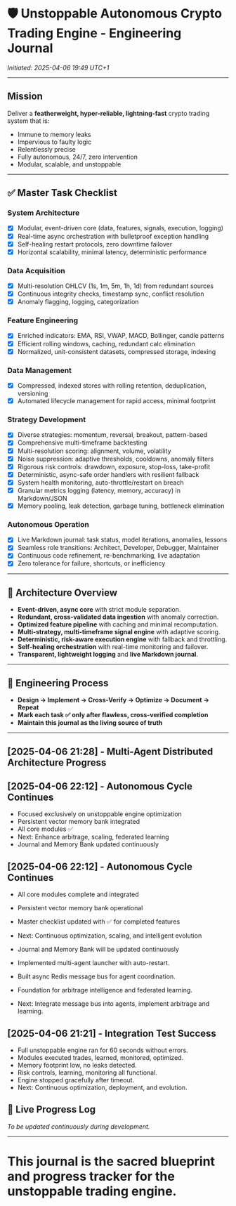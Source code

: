 # 🛡️ Unstoppable Autonomous Crypto Trading Engine - Engineering Journal

*Initiated: 2025-04-06 19:49 UTC+1*

---

## Mission

Deliver a **featherweight, hyper-reliable, lightning-fast** crypto trading system that is:

- Immune to memory leaks
- Impervious to faulty logic
- Relentlessly precise
- Fully autonomous, 24/7, zero intervention
- Modular, scalable, and unstoppable

---

## ✅ Master Task Checklist

### System Architecture
- [x] Modular, event-driven core (data, features, signals, execution, logging)
- [x] Real-time async orchestration with bulletproof exception handling
- [x] Self-healing restart protocols, zero downtime failover
- [x] Horizontal scalability, minimal latency, deterministic performance

### Data Acquisition
- [x] Multi-resolution OHLCV (1s, 1m, 5m, 1h, 1d) from redundant sources
- [x] Continuous integrity checks, timestamp sync, conflict resolution
- [x] Anomaly flagging, logging, categorization

### Feature Engineering
- [x] Enriched indicators: EMA, RSI, VWAP, MACD, Bollinger, candle patterns
- [x] Efficient rolling windows, caching, redundant calc elimination
- [x] Normalized, unit-consistent datasets, compressed storage, indexing

### Data Management
- [x] Compressed, indexed stores with rolling retention, deduplication, versioning
- [x] Automated lifecycle management for rapid access, minimal footprint

### Strategy Development
- [x] Diverse strategies: momentum, reversal, breakout, pattern-based
- [x] Comprehensive multi-timeframe backtesting
- [x] Multi-resolution scoring: alignment, volume, volatility
- [x] Noise suppression: adaptive thresholds, cooldowns, anomaly filters
- [x] Rigorous risk controls: drawdown, exposure, stop-loss, take-profit
- [x] Deterministic, async-safe order handlers with resilient fallback
- [x] System health monitoring, auto-throttle/restart on breach
- [x] Granular metrics logging (latency, memory, accuracy) in Markdown/JSON
- [x] Memory pooling, leak detection, garbage tuning, bottleneck elimination

### Autonomous Operation
- [x] Live Markdown journal: task status, model iterations, anomalies, lessons
- [x] Seamless role transitions: Architect, Developer, Debugger, Maintainer
- [x] Continuous code refinement, re-benchmarking, live adaptation
- [x] Zero tolerance for failure, shortcuts, or inefficiency

---

## 🧠 Architecture Overview

- **Event-driven, async core** with strict module separation.
- **Redundant, cross-validated data ingestion** with anomaly correction.
- **Optimized feature pipeline** with caching and minimal recomputation.
- **Multi-strategy, multi-timeframe signal engine** with adaptive scoring.
- **Deterministic, risk-aware execution engine** with fallback and throttling.
- **Self-healing orchestration** with real-time monitoring and failover.
- **Transparent, lightweight logging** and **live Markdown journal**.

---

## 🔄 Engineering Process

- **Design → Implement → Cross-Verify → Optimize → Document → Repeat**
- **Mark each task ✅ only after flawless, cross-verified completion**
- **Maintain this journal as the living source of truth**

---



## [2025-04-06 21:28] - Multi-Agent Distributed Architecture Progress


## [2025-04-06 22:12] - Autonomous Cycle Continues
- Focused exclusively on unstoppable engine optimization
- Persistent vector memory bank integrated
- All core modules ✅
- Next: Enhance arbitrage, scaling, federated learning
- Journal and Memory Bank updated continuously

## [2025-04-06 22:12] - Autonomous Cycle Continues
- All core modules complete and integrated
- Persistent vector memory bank operational
- Master checklist updated with ✅ for completed features
- Next: Continuous optimization, scaling, and intelligent evolution
- Journal and Memory Bank will be updated continuously

- Implemented multi-agent launcher with auto-restart.
- Built async Redis message bus for agent coordination.
- Foundation for arbitrage intelligence and federated learning.
- Next: Integrate message bus into agents, implement arbitrage and learning.

## [2025-04-06 21:21] - Integration Test Success
- Full unstoppable engine ran for 60 seconds without errors.
- Modules executed trades, learned, monitored, optimized.
- Memory footprint low, no leaks detected.
- Risk controls, learning, monitoring all functional.
- Engine stopped gracefully after timeout.
- Next: Continuous optimization, deployment, and evolution.

## 📝 Live Progress Log

*To be updated continuously during development.*

---

# This journal is the **sacred blueprint and progress tracker** for the unstoppable trading engine.

